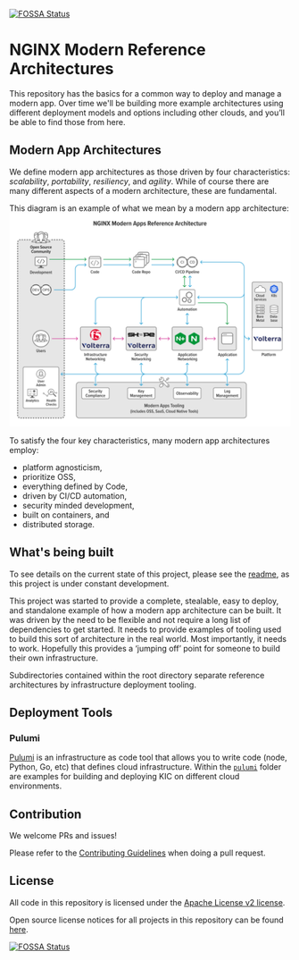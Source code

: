 [![FOSSA Status](https://app.fossa.com/api/projects/custom%2B5618%2Fgit%40github.com%3Anginxinc%2Fkic-reference-architectures.git.svg?type=shield)](https://app.fossa.com/projects/custom%2B5618%2Fgit%40github.com%3Anginxinc%2Fkic-reference-architectures.git?ref=badge_shield)

# NGINX Modern Reference Architectures

This repository has the basics for a common way to deploy and manage a modern app. Over time we'll be building more 
example architectures using different deployment models and options including other clouds, and you’ll be able to find
those from here.

## Modern App Architectures
We define modern app architectures as those driven by four characteristics: *scalability*, *portability*, *resiliency*,
and *agility*. While of course there are many different aspects of a modern architecture, these are fundamental.

This diagram is an example of what we mean by a modern app architecture:
 ![Modern Apps Architecture Example Diagram](DIAG-NGINX-ModernAppsRefArch-04-web-1024x776.svg)

To satisfy the four key characteristics, many modern app architectures employ:
* platform agnosticism,
* prioritize OSS,
* everything defined by Code,
* driven by CI/CD automation,
* security minded development,
* built on containers, and
* distributed storage.

## What's being built
To see details on the current state of this project, please see the 
[readme](https://github.com/nginxinc/kic-reference-architectures/tree/master/pulumi/aws), as this project is under 
constant development.

This project was started to provide a complete, stealable, easy to deploy, and standalone example of how a modern app
architecture can be built.  It was driven by the need to be flexible and not require a long list of dependencies to get 
started.  It needs to provide examples of tooling used to build this sort of architecture in the real world. Most
importantly, it needs to work. Hopefully this provides a ‘jumping off’ point for someone to build their own infrastructure.

Subdirectories contained within the root directory separate reference architectures by infrastructure deployment tooling.

## Deployment Tools

### Pulumi

[Pulumi](https://www.pulumi.com/) is an infrastructure as code tool that
allows you to write code (node, Python, Go, etc) that defines cloud
infrastructure. Within the [`pulumi`](./pulumi) folder are examples for
building and deploying KIC on different cloud environments.

## Contribution

We welcome PRs and issues!

Please refer to the [Contributing Guidelines](CONTRIBUTING.md) when doing a
pull request.  

## License

All code in this repository is licensed under the
[Apache License v2 license](./LICENSE).

Open source license notices for all projects in this repository can be found [here](https://app.fossa.com/reports/92595e16-c0b8-4c68-8c76-59696b6ac219).

[![FOSSA Status](https://app.fossa.com/api/projects/custom%2B5618%2Fgit%40github.com%3Anginxinc%2Fkic-reference-architectures.git.svg?type=large)](https://app.fossa.com/projects/custom%2B5618%2Fgit%40github.com%3Anginxinc%2Fkic-reference-architectures.git?ref=badge_large)
